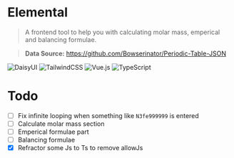 # Elemental

> A frontend tool to help you with calculating molar mass, emperical and balancing formulae.

> **Data Source:**
> https://github.com/Bowserinator/Periodic-Table-JSON

![DaisyUI](https://img.shields.io/badge/daisyui-5A0EF8?style=for-the-badge&logo=daisyui&logoColor=white)
![TailwindCSS](https://img.shields.io/badge/tailwindcss-%2338B2AC.svg?style=for-the-badge&logo=tailwind-css&logoColor=white)
![Vue.js](https://img.shields.io/badge/vuejs-%2335495e.svg?style=for-the-badge&logo=vuedotjs&logoColor=%234FC08D)
![TypeScript](https://img.shields.io/badge/typescript-%23007ACC.svg?style=for-the-badge&logo=typescript&logoColor=white)


# Todo

- [ ] Fix infinite looping when something like `N3fe999999` is entered
- [ ] Calculate molar mass section
- [ ] Emperical formulae part
- [ ] Balancing formulae
- [x] Refractor some Js to Ts to remove allowJs
